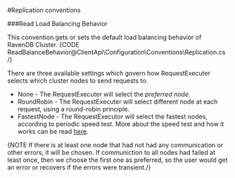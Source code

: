 ﻿#Replication conventions

###Read Load Balancing Behavior

This convention gets or sets the default load balancing behavior of RavenDB Cluster.
{CODE ReadBalanceBehavior@ClientApi\Configuration\Conventions\Replication.cs /}


There are three available settings which govern how RequestExecuter selects which cluster nodes to send requests to.

 * None - The RequestExecuter will select the _preferred node_.
 * RoundRobin - The RequestExecuter will select different node at each request, using a round-robin principle.
 * FastestNode - The RequestExecutor will select the fastest nodes, according to periodic speed test. More about the speed test and how it works can be read [here](/server/scaling-out/clustering/speed-test).

{NOTE If there is at least one node that had not had any communication or other errors, it will be chosen. If communiction to all nodes had failed at least once, then we choose the first one as preferred, so the user would get an error or recovers if the errors were transient./}
